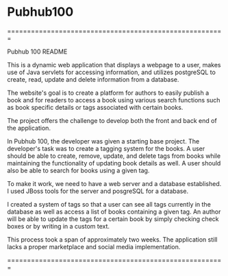 # Pubhub100
=======================================================

Pubhub 100 README

This is a dynamic web application that displays a webpage
to a user, makes use of Java servlets for accessing 
information, and utilizes postgreSQL to create, read, update
and delete information from a database.

The website's goal is to create a platform for authors to
easily publish a book and for readers to access a book
using various search functions such as book specific details
or tags associated with certain books. 

The project offers the challenge to develop both the
front and back end of the application. 

In Pubhub 100, the developer was given a starting base
project. The developer's task was to create a tagging
system for the books. A user should be able to create,
remove, update, and delete tags from books while
maintaining the functionality of updating book details
as well. A user should also be able to search for books
using a given tag. 

To make it work, we need to have a web server and a database
established. I used JBoss tools for the server and
posgreSQL for a database.

I created a system of tags so that a user can see
all tags currently in the database as well as access a
list of books containing a given tag. An author will be
able to update the tags for a certain book by simply
checking check boxes or by writing in a custom text.

This process took a span of approximately two weeks. 
The application still lacks a proper marketplace and
social media implementation.

=======================================================
